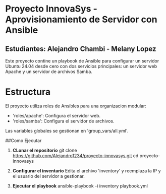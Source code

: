 # Proyecto InnovaSys - Aprovisionamiento de Servidor con Ansible
## Estudiantes: Alejandro Chambi    -     Melany Lopez

Este proyecto contine un playbook de Ansible para configurar un servidor Ubuntu 24.04 desde cero con dos servicios principales: un servidor web Apache y un servidor de archivos Samba.

# Estructura

El proyecto utiliza roles de Ansibles para una organizacion modular:
- 'roles/apache': Configura el servidor web.
- 'roles/samba': Configura el servidor de archivos.

Las variables globales se gestionan en 'group_vars/all.yml'.

##Como Ejecutar

1. **CLonar el repositorio**
  git clone https://github.com/Alejandro1234/proyecto-innovasys.git
  cd proyecto-innovasys

2. **Configurar el inventario**
   Edita el archivo 'inventory' y reemplaza la IP y el usuario del servidor a gestionar.

3. **Ejecutar el playbook**
   ansible-playbook -i inventory playbook.yml
